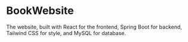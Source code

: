 # BookWebsite
The website, built with React for the frontend, Spring Boot for backend, Tailwind CSS for style, and MySQL for database.